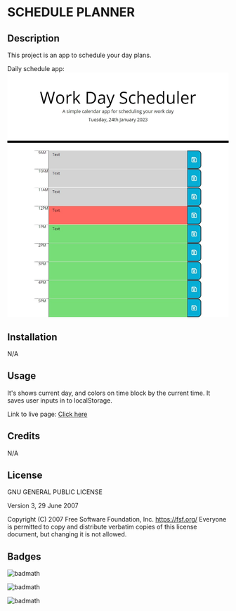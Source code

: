 # SCHEDULE PLANNER


## Description
This project is an app to schedule your day plans.

Daily schedule app: 
![ReadMe-img](./assets/img/img.png)


## Installation
N/A


## Usage
It's shows current day, and colors on time block by the current time. It saves user inputs in to localStorage.



Link to live page: [Click here](https://markubil.github.io/SCHEDULE-PLANNER/)


## Credits
N/A


## License
 GNU GENERAL PUBLIC LICENSE

 Version 3, 29 June 2007

 Copyright (C) 2007 Free Software Foundation, Inc. <https://fsf.org/>
 Everyone is permitted to copy and distribute verbatim copies
 of this license document, but changing it is not allowed.


## Badges

![badmath](https://img.shields.io/badge/HTML-59.7%25-red)

![badmath](https://img.shields.io/badge/JavaScript-21.4%25-yellow)

![badmath](https://img.shields.io/badge/CSS-18.9%25-green)
